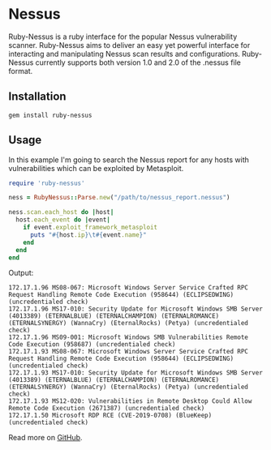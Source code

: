 # Nessus

Ruby-Nessus is a ruby interface for the popular Nessus vulnerability scanner. Ruby-Nessus aims to deliver an easy yet powerful interface for interacting and manipulating Nessus scan results and configurations. Ruby-Nessus currently supports both version 1.0 and 2.0 of the .nessus file format.

## Installation

```text
gem install ruby-nessus
```

## Usage

In this example I'm going to search the Nessus report for any hosts with vulnerabilities which can be exploited by Metasploit.

```ruby
require 'ruby-nessus'

ness = RubyNessus::Parse.new("/path/to/nessus_report.nessus")

ness.scan.each_host do |host|
  host.each_event do |event|
    if event.exploit_framework_metasploit
      puts "#{host.ip}\t#{event.name}"
    end
  end
end
```

Output:

```text
172.17.1.96	MS08-067: Microsoft Windows Server Service Crafted RPC Request Handling Remote Code Execution (958644) (ECLIPSEDWING) (uncredentialed check)
172.17.1.96	MS17-010: Security Update for Microsoft Windows SMB Server (4013389) (ETERNALBLUE) (ETERNALCHAMPION) (ETERNALROMANCE) (ETERNALSYNERGY) (WannaCry) (EternalRocks) (Petya) (uncredentialed check)
172.17.1.96	MS09-001: Microsoft Windows SMB Vulnerabilities Remote Code Execution (958687) (uncredentialed check)
172.17.1.93	MS08-067: Microsoft Windows Server Service Crafted RPC Request Handling Remote Code Execution (958644) (ECLIPSEDWING) (uncredentialed check)
172.17.1.93	MS17-010: Security Update for Microsoft Windows SMB Server (4013389) (ETERNALBLUE) (ETERNALCHAMPION) (ETERNALROMANCE) (ETERNALSYNERGY) (WannaCry) (EternalRocks) (Petya) (uncredentialed check)
172.17.1.93	MS12-020: Vulnerabilities in Remote Desktop Could Allow Remote Code Execution (2671387) (uncredentialed check)
172.17.1.50	Microsoft RDP RCE (CVE-2019-0708) (BlueKeep) (uncredentialed check)
```

Read more on [GitHub](https://github.com/mephux/ruby-nessus).
